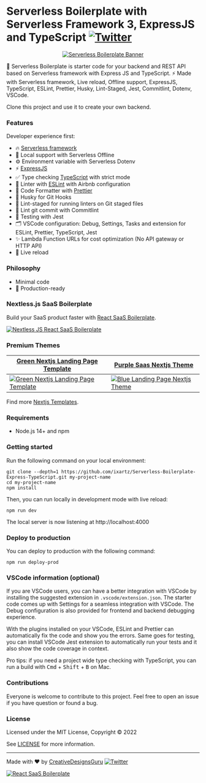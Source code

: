# Serverless Boilerplate with Serverless Framework 3, ExpressJS and TypeScript [![Twitter](https://img.shields.io/twitter/url/https/twitter.com/cloudposse.svg?style=social&label=Follow%20%40Ixartz)](https://twitter.com/ixartz)

<p align="center">
  <a href="https://creativedesignsguru.com/"><img src="https://creativedesignsguru.com/assets/images/themes/serverless-boilerplate-expressjs-typescript.png" alt="Serverless Boilerplate Banner"></a>
</p>

🚀 Serverless Boilerplate is starter code for your backend and REST API based on Serverless framework with Express JS and TypeScript. ⚡️ Made with Serverless framework, Live reload, Offline support, ExpressJS, TypeScript, ESLint, Prettier, Husky, Lint-Staged, Jest, Commitlint, Dotenv, VSCode.

Clone this project and use it to create your own backend.

### Features

Developer experience first:

- 🔥 [Serverless framework](https://www.serverless.com)
- 📖 Local support with Serverless Offline
- ⚙️ Environment variable with Serverless Dotenv
- ⚡️ [ExpressJS](http://expressjs.com)
- ✅ Type checking [TypeScript](https://www.typescriptlang.org) with strict mode
- 📏 Linter with [ESLint](https://eslint.org) with Airbnb configuration
- 💖 Code Formatter with [Prettier](https://prettier.io)
- 🦊 Husky for Git Hooks
- 🚫 Lint-staged for running linters on Git staged files
- 🚓 Lint git commit with Commitlint
- 🦺 Testing with Jest
- 🗂 VSCode configuration: Debug, Settings, Tasks and extension for ESLint, Prettier, TypeScript, Jest
- ✨ Lambda Function URLs for cost optimization (No API gateway or HTTP API)
- 💨 Live reload

### Philosophy

- Minimal code
- 🚀 Production-ready

### Nextless.js SaaS Boilerplate

Build your SaaS product faster with [React SaaS Boilerplate](https://nextlessjs.com).

[![Nextless JS React SaaS Boilerplate](https://creativedesignsguru.com/assets/images/themes/next-js-saas-starter-kit.jpg)](https://nextlessjs.com)

### Premium Themes

| [Green Nextjs Landing Page Template](https://creativedesignsguru.com/landing-green-modern-nextjs-theme/) | [Purple Saas Nextjs Theme](https://creativedesignsguru.com/landing-purple-modern-react-theme/) |
| --- | --- |
| [![Green Nextjs Landing Page Template](https://creativedesignsguru.com/assets/images/themes/landing-green-modern-nextjs-theme-xs.png)](https://creativedesignsguru.com/landing-green-modern-nextjs-theme/) | [![Blue Landing Page Nextjs Theme](https://creativedesignsguru.com/assets/images/themes/landing-blue-modern-nextjs-theme-xs.png)](https://creativedesignsguru.com/landing-blue-modern-react-theme/) |

Find more [Nextjs Templates](https://creativedesignsguru.com/category/nextjs/).
### Requirements

- Node.js 14+ and npm

### Getting started

Run the following command on your local environment:

```
git clone --depth=1 https://github.com/ixartz/Serverless-Boilerplate-Express-TypeScript.git my-project-name
cd my-project-name
npm install
```

Then, you can run locally in development mode with live reload:

```
npm run dev
```

The local server is now listening at http://localhost:4000

### Deploy to production

You can deploy to production with the following command:

```
npm run deploy-prod
```

### VSCode information (optional)

If you are VSCode users, you can have a better integration with VSCode by installing the suggested extension in `.vscode/extension.json`. The starter code comes up with Settings for a seamless integration with VSCode. The Debug configuration is also provided for frontend and backend debugging experience.

With the plugins installed on your VSCode, ESLint and Prettier can automatically fix the code and show you the errors. Same goes for testing, you can install VSCode Jest extension to automatically run your tests and it also show the code coverage in context.

Pro tips: if you need a project wide type checking with TypeScript, you can run a build with <kbd>Cmd</kbd> + <kbd>Shift</kbd> + <kbd>B</kbd> on Mac.

### Contributions

Everyone is welcome to contribute to this project. Feel free to open an issue if you have question or found a bug.

### License

Licensed under the MIT License, Copyright © 2022

See [LICENSE](LICENSE) for more information.

---

Made with ♥ by [CreativeDesignsGuru](https://creativedesignsguru.com) [![Twitter](https://img.shields.io/twitter/url/https/twitter.com/cloudposse.svg?style=social&label=Follow%20%40Ixartz)](https://twitter.com/ixartz)

[![React SaaS Boilerplate](https://creativedesignsguru.com/assets/images/themes/next-js-saas-starter-kit.jpg)](https://nextlessjs.com)
